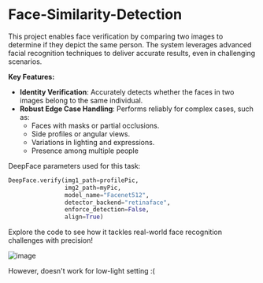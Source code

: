 # Face-Similarity-Detection

This project enables face verification by comparing two images to determine if they depict the same person. The system leverages advanced facial recognition techniques to deliver accurate results, even in challenging scenarios.

**Key Features:**
- **Identity Verification**: Accurately detects whether the faces in two images belong to the same individual.
- **Robust Edge Case Handling**: Performs reliably for complex cases, such as:
  - Faces with masks or partial occlusions.
  - Side profiles or angular views.
  - Variations in lighting and expressions.
  - Presence among multiple people

DeepFace parameters used for this task:
```Python
DeepFace.verify(img1_path=profilePic, 
                img2_path=myPic, 
                model_name="Facenet512",
                detector_backend="retinaface",
                enforce_detection=False, 
                align=True)
```
Explore the code to see how it tackles real-world face recognition challenges with precision!

![image](https://github.com/user-attachments/assets/294a00d8-52a8-4e37-a191-d245271eb951)


However, doesn't work for low-light setting :(


